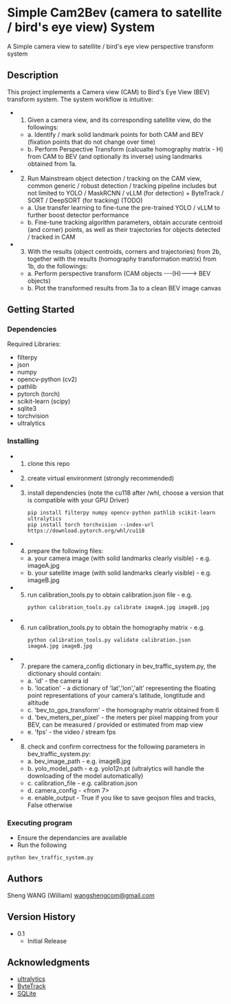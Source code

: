 # Simple Cam2Bev (camera to satellite / bird's eye view) System 

A Simple camera view to satellite / bird's eye view perspective transform system

## Description

This project implements a Camera view (CAM) to Bird's Eye View (BEV) transform system. The system workflow is intuitive:
  - 1. Given a camera view, and its corresponding satellite view, do the followings:
    - a. Identify / mark solid landmark points for both CAM and BEV (fixation points that do not change over time)
    - b. Perform Perspective Transform (calcualte homography matrix - H) from CAM to BEV (and optionally its inverse) using landmarks obtained from 1a.
  - 2. Run Mainstream object detection / tracking on the CAM view, common generic / robust detection / tracking pipeline includes but not limited to YOLO / MaskRCNN / vLLM (for detection) + ByteTrack / SORT / DeepSORT (for tracking)
    (TODO)
    - a. Use transfer learning to fine-tune the pre-trained YOLO / vLLM to further boost detector performance
    - b. Fine-tune tracking algorithm parameters, obtain accurate centroid (and corner) points, as well as their trajectories for objects detected / tracked in CAM 
  - 3. With the results (object centroids, corners and trajectories) from 2b, together with the results (homography transformation matrix) from 1b, do the followings:  
    - a. Perform perspective transform (CAM objects ---(H)---> BEV objects)
    - b. Plot the transformed results from 3a to a clean BEV image canvas 

## Getting Started

### Dependencies

Required Libraries: 
 - filterpy
 - json
 - numpy
 - opencv-python (cv2)
 - pathlib
 - pytorch (torch)
 - scikit-learn (scipy)
 - sqlite3
 - torchvision
 - ultralytics

### Installing

- 1. clone this repo
- 2. create virtual environment (strongly recommended)
- 3. install dependencies (note the cu118 after /whl, choose a version that is compatible with your GPU Driver)
     ```
     pip install filterpy numpy opencv-python pathlib scikit-learn ultralytics
     pip install torch torchvision --index-url https://download.pytorch.org/whl/cu118
     ```
- 4. prepare the following files:
   - a. your camera image (with solid landmarks clearly visible) - e.g. imageA.jpg
   - b. your satellite image (with solid landmarks clearly visible) - e.g. imageB.jpg
- 5. run calibration_tools.py to obtain calibration.json file - e.g.
     ```
     python calibration_tools.py calibrate imageA.jpg imageB.jpg
     ```
- 6. run calibration_tools.py to obtain the homography matrix - e.g.
     ```
     python calibration_tools.py validate calibration.json imageA.jpg imageB.jpg
     ```
- 7. prepare the camera_config dictionary in bev_traffic_system.py, the dictionary should contain:
   - a. 'id' - the camera id
   - b. 'location' - a dictionary of 'lat','lon','alt' representing the floating point representations of your camera's latitude, longtitude and altitude
   - c. 'bev_to_gps_transform' - the homography matrix obtained from 6
   - d. 'bev_meters_per_pixel' - the meters per pixel mapping from your BEV, can be measured / provided or estimated from map view
   - e. 'fps' - the video / stream fps 
- 8. check and confirm correctness for the following parameters in bev_traffic_system.py:
   - a. bev_image_path - e.g. imageB.jpg
   - b. yolo_model_path - e.g. yolo12n.pt (ultralytics will handle the downloading of the model automatically)
   - c. calibration_file - e.g. calibration.json
   - d. camera_config - <from 7>
   - e. enable_output - True if you like to save geojson files and tracks, False otherwise 

### Executing program

* Ensure the dependancies are available
* Run the following 
```
python bev_traffic_system.py
```

## Authors

Sheng WANG (William)
wangshengcom@gmail.com

## Version History

* 0.1
    * Initial Release

## Acknowledgments

* [ultralytics](https://github.com/ultralytics)
* [ByteTrack](https://github.com/FoundationVision/ByteTrack)
* [SQLite](https://sqlite.org/download.html)
